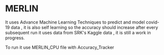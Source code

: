 # MERLIN

It uses Advance Machine Learning Techniques to predict and model covid-19 data , it is also self learning so the accuracy should increase after every subsequent run it uses data from SRK's Kaggle data , it is still a work in progress.  

To run it use MERLIN_CPU file with Accuracy_Tracker 
